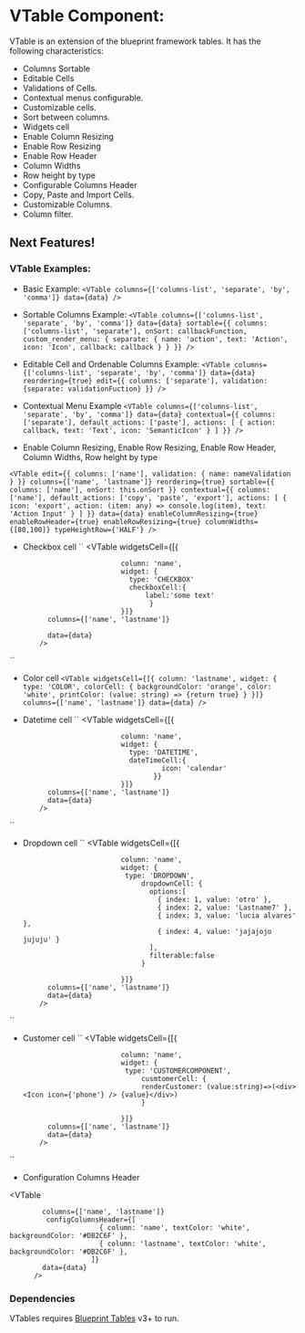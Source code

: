 # VTable Component:
VTable is an extension of the blueprint framework tables.
It has the following characteristics:
- Columns Sortable
- Editable Cells
- Validations of Cells.
- Contextual menus configurable.
- Customizable cells.
- Sort between columns.
- Widgets cell
- Enable Column Resizing
- Enable Row Resizing
- Enable Row Header
- Column Widths
- Row height by type
- Configurable Columns Header
- Copy, Paste and Import Cells.
- Customizable Columns.
- Column filter.

## Next Features!

### VTable Examples:
- Basic Example:
``
<VTable columns={['columns-list', 'separate', 'by', 'comma']} data={data} />
``
- Sortable Columns Example:
``
<VTable
      columns={['columns-list', 'separate', 'by', 'comma']}
      data={data}
      sortable={{
        columns: ['columns-list', 'separate'],
        onSort: callbackFunction,
        custom_render_menu: {
          separate: {
            name: 'action',
            text: 'Action',
            icon: 'Icon',
            callback: callback
          }
        }
      }}
    />
``

- Editable Cell and Ordenable Columns Example:
``
<VTable
      columns={['columns-list', 'separate', 'by', 'comma']}
      data={data}
      reordering={true}
      edit={{ columns: ['separate'], validation: {separate: validationFuction} }}
    />
``

- Contextual Menu Example
``
<VTable
      columns={['columns-list', 'separate', 'by', 'comma']}
      data={data}
      contextual={{
        columns: ['separate'],
        default_actions: ['paste'],
        actions: [
          {
            action: callback,
            text: 'Text',
            icon: 'SemanticIcon'
          }
        ]
      }}
    />
``

- Enable Column Resizing,  Enable Row Resizing, Enable Row Header, Column Widths,  Row height by type

``
 <VTable
          edit={{ columns: ['name'], validation: { name: nameValidation } }}
          columns={['name', 'lastname']}
          reordering={true}
          sortable={{ columns: ['name'], onSort: this.onSort }}
          contextual={{
            columns: ['name'],
            default_actions: ['copy', 'paste', 'export'],
            actions: [
              {
                icon: 'export',
                action: (item: any) => console.log(item),
                text: 'Action Input'
              }
            ]
          }}
          data={data}
          enableColumnResizing={true}
          enableRowHeader={true}
          enableRowResizing={true}
          columnWidths={[80,100]}
          typeHeightRow={'HALF'}
        />
``
- Checkbox cell
``
 <VTable
            widgetsCell={[{

                              column: 'name',
                              widget: {
                                type: 'CHECKBOX'
                                checkboxCell:{
                                    label:'some text'
                                     }
                              }]}
            columns={['name', 'lastname']}

            data={data}
          />
``

- Color cell
``
 <VTable
            widgetsCell={[{
                              column: 'lastname',
                                widget: {
                                  type: 'COLOR',
                                  colorCell: {
                                    backgroundColor: 'orange',
                                    color: 'white',
                                    printColor: (value: string) => {return true}
                                  }
                                }]}
            columns={['name', 'lastname']}
            data={data}
          />
``

- Datetime cell
``
 <VTable
            widgetsCell={[{

                              column: 'name',
                              widget: {
                                type: 'DATETIME',
                                dateTimeCell:{
                                        icon: 'calendar'
                                      }}
                              }]}
            columns={['name', 'lastname']}
            data={data}
          />
``

- Dropdown cell
``
 <VTable
            widgetsCell={[{

                              column: 'name',
                              widget: {
                               type: 'DROPDOWN',
                                   dropdownCell: {
                                     options:[
                                       { index: 1, value: 'otro' },
                                       { index: 2, value: 'Lastname7' },
                                       { index: 3, value: 'lucia alvares' },
                                       { index: 4, value: 'jajajojo jujuju' }
                                     ],
                                     filterable:false
                                   }

                              }]}
            columns={['name', 'lastname']}
            data={data}
          />
``

- Customer cell
``
 <VTable
            widgetsCell={[{

                              column: 'name',
                              widget: {
                               type: 'CUSTOMERCOMPONENT',
                                   cusmtomerCell: {
                                   renderCustomer: (value:string)=>(<div><Icon icon={'phone'} /> {value}</div>)
                                   }

                              }]}
            columns={['name', 'lastname']}
            data={data}
          />
``

- Configuration Columns Header

<VTable

            columns={['name', 'lastname']}
             configColumnsHeader={[
                          { column: 'name', textColor: 'white', backgroundColor: '#DB2C6F' },
                          { column: 'lastname', textColor: 'white', backgroundColor: '#DB2C6F' },
                        ]}
            data={data}
          />

### Dependencies
VTables requires [Blueprint Tables](https://blueprintjs.com/docs/#table) v3+ to run.


